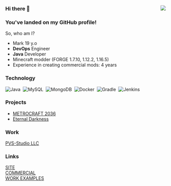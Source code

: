### Hi there 👋 <img align="right" src="https://komarev.com/ghpvc/?username=TheLivan&style=flat-square&color=red">
### You've landed on my GitHub profile!

So, who am I?
* Mark 19 y.o
* **DevOps** Engineer
* **Java** Developer
* Minecraft modder (FORGE 1.7.10, 1.12.2, 1.16.5)
* Experience in creating commercial mods: 4 years

### Technology

![Java](https://img.shields.io/badge/Java-ED8B00?style=for-the-badge&logo=java&logoColor=white)&nbsp;
![MySQL](https://img.shields.io/badge/MySQL-00000F?style=for-the-badge&logo=mysql&logoColor=white)&nbsp;
![MongoDB](https://img.shields.io/badge/MongoDB-4EA94B?style=for-the-badge&logo=mongodb&logoColor=white)&nbsp;
![Docker](https://img.shields.io/badge/docker-%230db7ed.svg?style=for-the-badge&logo=docker&logoColor=white)&nbsp;
![Gradle](https://img.shields.io/badge/Gradle-02303A.svg?style=for-the-badge&logo=Gradle&logoColor=white)&nbsp;
![Jenkins](https://img.shields.io/badge/Jenkins-D24939?style=for-the-badge&logo=Jenkins&logoColor=white)&nbsp;

### Projects
* [METROCRAFT 2036](http://metrocraft36.com/)
* [Eternal Darkness](https://vk.com/eternaldarknessmc)
### Work
[PVS-Studio LLC](https://pvs-studio.com/)
### Links
[SITE](https://thelivan.github.io/) <br>
[COMMERCIAL](https://github.com/TheLivan/THELIVAN-COMMERCIAL) <br>
[WORK EXAMPLES](https://github.com/TheLivan/THELIVAN-COMMERCIAL#%D0%BF%D1%80%D0%B8%D0%BC%D0%B5%D1%80%D1%8B-%D1%80%D0%B0%D0%B1%D0%BE%D1%82)

